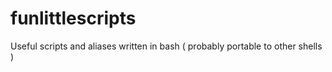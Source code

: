 # funlittlescripts
Useful scripts and aliases written in bash ( probably portable to other shells )
